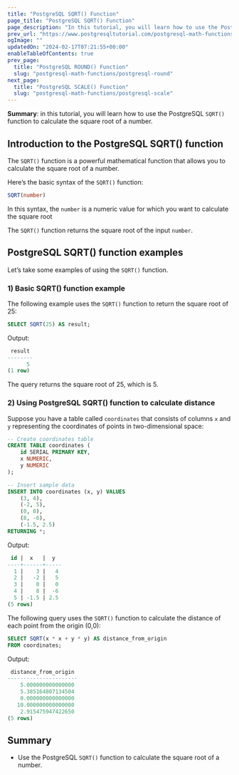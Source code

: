 ```yaml
---
title: "PostgreSQL SQRT() Function"
page_title: "PostgreSQL SQRT() Function"
page_description: "In this tutorial, you will learn how to use the PostgreSQL SQRT() function to calculate the square root of a number."
prev_url: "https://www.postgresqltutorial.com/postgresql-math-functions/postgresql-sqrt/"
ogImage: ""
updatedOn: "2024-02-17T07:21:55+00:00"
enableTableOfContents: true
prev_page: 
  title: "PostgreSQL ROUND() Function"
  slug: "postgresql-math-functions/postgresql-round"
next_page: 
  title: "PostgreSQL SCALE() Function"
  slug: "postgresql-math-functions/postgresql-scale"
---
```





**Summary**: in this tutorial, you will learn how to use the PostgreSQL `SQRT()` function to calculate the square root of a number.


## Introduction to the PostgreSQL SQRT() function

The `SQRT()` function is a powerful mathematical function that allows you to calculate the square root of a number.

Here’s the basic syntax of the `SQRT()` function:


```sql
SQRT(number)
```
In this syntax, the `number` is a numeric value for which you want to calculate the square root

The `SQRT()` function returns the square root of the input `number`.


## PostgreSQL SQRT() function examples

Let’s take some examples of using the `SQRT()` function.


### 1\) Basic SQRT() function example

The following example uses the `SQRT()` function to return the square root of 25:


```sql
SELECT SQRT(25) AS result;
```
Output:


```sql
 result
--------
      5
(1 row)
```
The query returns the square root of 25, which is 5\.


### 2\) Using PostgreSQL SQRT() function to calculate distance

Suppose you have a table called `coordinates` that consists of columns `x` and `y` representing the coordinates of points in two\-dimensional space:


```sql
-- Create coordinates table
CREATE TABLE coordinates (
    id SERIAL PRIMARY KEY,
    x NUMERIC,
    y NUMERIC
);

-- Insert sample data
INSERT INTO coordinates (x, y) VALUES
    (3, 4),
    (-2, 5),
    (0, 0),
    (8, -6),
    (-1.5, 2.5)
RETURNING *;
```
Output:


```sql
 id |  x   |  y
----+------+-----
  1 |    3 |   4
  2 |   -2 |   5
  3 |    0 |   0
  4 |    8 |  -6
  5 | -1.5 | 2.5
(5 rows)
```
The following query uses the `SQRT()` function to calculate the distance of each point from the origin (0,0\):


```sql
SELECT SQRT(x * x + y * y) AS distance_from_origin
FROM coordinates;
```
Output:


```sql
 distance_from_origin
----------------------
    5.000000000000000
    5.385164807134504
    0.000000000000000
   10.000000000000000
    2.915475947422650
(5 rows)
```

## Summary

* Use the PostgreSQL `SQRT()` function to calculate the square root of a number.


